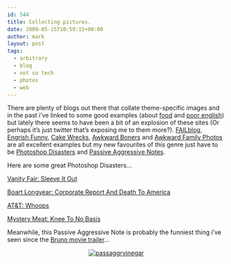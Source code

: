 ```yaml
---
id: 544
title: Collecting pictures.
date: 2009-05-15T10:59:15+00:00
author: mark
layout: post
tags:
  - arbitrary
  - blog
  - not so tech
  - photos
  - web
---
```

There are plenty of blogs out there that collate theme-specific images and in the past i&#8217;ve linked to some good examples (about [fo](http://www.sallonoroff.co.uk/blog/2009/02/where-dreams-become-heart-attacks/)[od](http://www.sallonoroff.co.uk/blog/2009/03/for-education-and-delight/) and [poor english](http://www.sallonoroff.co.uk/blog/2009/04/literally-unnecessary-apostrophes/)) but lately there seems to have been a bit of an explosion of these sites (Or perhaps it&#8217;s just twitter that&#8217;s exposing me to them more?). [FAILblog](http://failblog.org/), [Engrish Funny](http://engrishfunny.com/), [Cake Wrecks](http://cakewrecks.blogspot.com/), [Awkward Boners](http://www.awkwardboners.com/) and [Awkward Family Photos](http://awkwardfamilyphotos.com/) are all excellent examples but my new favourites of this genre just have to be [Photoshop Disasters](http://photoshopdisasters.blogspot.com/) and [Passive Aggressive Notes](http://www.passiveaggressivenotes.com/).

Here are some great Photoshop Disasters&#8230;

[Vanity Fair: Sleeve It Out](http://photoshopdisasters.blogspot.com/2009/02/vanity-fair-sleeve-it-out.html)

[Boart Longyear: Corporate Report And Death To America](http://photoshopdisasters.blogspot.com/2009/05/boart-longyear-corporate-report-and.html)

[AT&T: Whoops](http://photoshopdisasters.blogspot.com/2009/02/at-whoops.html)

[Mystery Meat: Knee To No Basis](http://photoshopdisasters.blogspot.com/2009/05/mystery-meat-knee-to-no-basis.html)

Meanwhile, this Passive Aggressive Note is probably the funniest thing i&#8217;ve seen since the [Bruno movie trailer](http://www.traileraddict.com/trailer/bruno/international-red-band-trailer)&#8230;

<p style="text-align: center;">
  <a href="http://www.passiveaggressivenotes.com/2009/05/03/spit-vinegar/"><img class="size-full wp-image-545 aligncenter" title="passaggrvinegar" src="/images/fromwp/2009/05/passaggrvinegar.jpg" alt="passaggrvinegar" width="534" height="402" srcset="/images/fromwp/2009/05/passaggrvinegar.jpg 534w, /images/fromwp/2009/05/passaggrvinegar-300x225.jpg 300w" sizes="(max-width: 534px) 100vw, 534px" /></a>
</p>